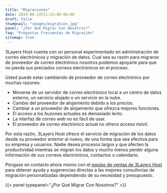 ```yaml
---
title: "Migraciones"
date: 2019-08-23T21:25:00-04:00
draft: false
thumbnail: "images/migration.jpg"
panel: "¿Por Qué Migrar Con Nosotros?"
faq: "Preguntas Frecuentes de Migración"
sitemap: true
---
```


3Layers Host cuenta con un personal experimentado en administración de correo electrónicos y migración de datos. Cual sea su razón para migrarse de proveedor de correo electrónico nosotros podemos apoyarle para que no pierda sus preciados correos electrónicos en el proceso.

Usted puede estar cambiando de proveedor de correo electrónico por muchas razones:

* Moverse de un servidor de correo electrónico local a un centro de datos externo, un servicio alojado o un servicio en la nube.
* Cambio del proveedor de alojamiento debido a los precios.
* Cambiar a un proveedor de alojamiento que ofrezca mejores funciones.
* El acceso a los buzones actuales es demasiado lento.
* La interfaz de correo web no es fácil de usar.
* El proveedor de correo electrónico actual no ofrece acceso móvil.

Por esta razón, 3Layers Host ofrece el servicio de migración de los datos desde su proveedor anterior al nuevo, de una forma que sea efectiva para su empresa y usuarios. Nadie desea procesos largos y que afecten la productividad mientras se migran los datos y mucho menos perder alguna información de sus correos electrónicos, contactos o calendario.

Póngase en contacto ahora mismo con el [equipo de ventas de 3Layers Host](https://3layers.host/contact/) para obtener ayuda y sugerencias directas a las mejores consultorías de migración personalizadas dependiendo de su necesidad y presupuesto.

 {{< panel typepanel="¿Por Qué Migrar Con Nosotros?" >}}
